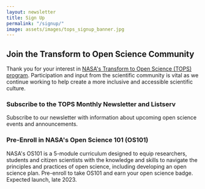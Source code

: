 ```yaml
---
layout: newsletter
title: Sign Up
permalink: "/signup/"
image: assets/images/tops_signup_banner.jpg
---
```


## Join the Transform to Open Science Community
Thank you for your interest in [NASA's Transform to Open Science (TOPS) program][TOPS Github Link]. Participation and input from the scientific community is vital as we continue working to help create a more inclusive and accessible scientific culture.

### Subscribe to the TOPS Monthly Newsletter and Listserv
Subscribe to our newsletter with information about upcoming open science events and announcements.

### Pre-Enroll in NASA's Open Science 101 (OS101)
NASA's OS101 is a 5-module curriculum designed to equip researchers, students and citizen scientists with the knowledge and skills to navigate the principles and practices of open science, including developing an open science plan. Pre-enroll to take OS101 and earn your open science badge. Expected launch, late 2023.

[tops github link]: https://nasa.github.io/Transform-to-Open-Science/